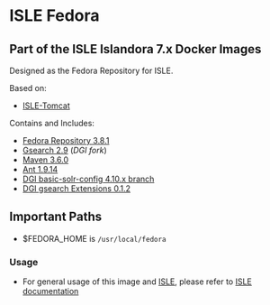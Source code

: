# ISLE Fedora

## Part of the ISLE Islandora 7.x Docker Images
Designed as the Fedora Repository for ISLE.

Based on:  
 - [ISLE-Tomcat](https://github.com/Islandora-Collaboration-Group/isle-tomcat)

Contains and Includes:
 - [Fedora Repository 3.8.1](https://duraspace.org/fedora/)
 - [Gsearch 2.9](https://github.com/discoverygarden/gsearch.git) (_DGI fork_)
 - [Maven 3.6.0](https://maven.apache.org/)
 - [Ant 1.9.14](https://ant.apache.org/)
 - [DGI basic-solr-config 4.10.x branch](https://github.com/discoverygarden/basic-solr-config/tree/4.10.x)
 - [DGI gsearch Extensions 0.1.2](https://github.com/discoverygarden/dgi_gsearch_extensions.git)

## Important Paths
  - $FEDORA_HOME is `/usr/local/fedora`

### Usage

* For general usage of this image and [ISLE](https://github.com/Islandora-Collaboration-Group/ISLE), please refer to [ISLE documentation](https://islandora-collaboration-group.github.io/ISLE/)
